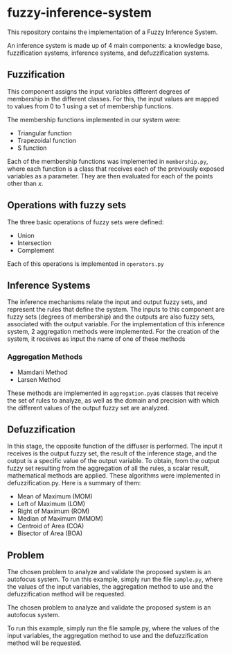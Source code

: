 # fuzzy-inference-system

This repository contains the implementation of a Fuzzy Inference System.

An inference system is made up of 4 main components: a knowledge base, fuzzification systems, inference systems, and defuzzification systems.

## Fuzzification

This component assigns the input variables different degrees of membership in the different classes. For this, the input values are mapped to values from 0 to 1 using a set of membership functions.

The membership functions implemented in our system were:

- Triangular function
- Trapezoidal function
- S function

Each of the membership functions was implemented in `membership.py`, where each function is a class that receives each of the previously exposed variables as a parameter. They are then evaluated for each of the points other than *x*.

## Operations with fuzzy sets

The three basic operations of fuzzy sets were defined:

- Union
- Intersection
- Complement

Each of this operations is implemented in `operators.py`

## Inference Systems

The inference mechanisms relate the input and output fuzzy sets, and represent the rules that define the system. The inputs to this component are fuzzy sets (degrees of membership) and the outputs are also fuzzy sets, associated with the output variable. For the implementation of this inference system, 2 aggregation methods were implemented. For the creation of the system, it receives as input the name of one of these methods

### Aggregation Methods

- Mamdani Method
- Larsen Method

These methods are implemented in `aggregation.py`as classes that receive the set of rules to analyze, as well as the domain and precision with which the different values of the output fuzzy set are analyzed.

## Defuzzification

In this stage, the opposite function of the diffuser is performed. The input it receives is the output fuzzy set, the result of the inference stage, and the output is a specific value of the output variable. To obtain, from the output fuzzy set resulting from the aggregation of all the rules, a scalar result, mathematical methods are applied. These algorithms were implemented in defuzzification.py. Here is a summary of them:

- Mean of Maximum (MOM)
- Left of Maximum (LOM)
- Right of Maximum (ROM)
- Median of Maximum (MMOM)
- Centroid of Area (COA)
- Bisector of Area (BOA)

## Problem

The chosen problem to analyze and validate the proposed system is an autofocus system. To run this example, simply run the file `sample.py`, where the values of the input variables, the aggregation method to use and the defuzzification method will be requested.

The chosen problem to analyze and validate the proposed system is an autofocus system.

To run this example, simply run the file sample.py, where the values of the input variables, the aggregation method to use and the defuzzification method will be requested.